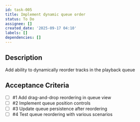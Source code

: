 ```yaml
---
id: task-005
title: Implement dynamic queue order
status: To Do
assignee: []
created_date: '2025-09-17 04:10'
labels: []
dependencies: []
---
```


## Description

Add ability to dynamically reorder tracks in the playback queue

## Acceptance Criteria
<!-- AC:BEGIN -->
- [ ] #1 Add drag-and-drop reordering in queue view
- [ ] #2 Implement queue position controls
- [ ] #3 Update queue persistence after reordering
- [ ] #4 Test queue reordering with various scenarios
<!-- AC:END -->
